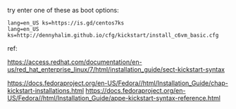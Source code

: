 try enter one of these as boot options:

    lang=en_US ks=https://is.gd/centos7ks
    lang=en_US ks=http://dennyhalim.github.io/cfg/kickstart/install_c6vm_basic.cfg


ref:

https://access.redhat.com/documentation/en-us/red_hat_enterprise_linux/7/html/installation_guide/sect-kickstart-syntax

https://docs.fedoraproject.org/en-US/Fedora//html/Installation_Guide/chap-kickstart-installations.html
https://docs.fedoraproject.org/en-US/Fedora//html/Installation_Guide/appe-kickstart-syntax-reference.html
